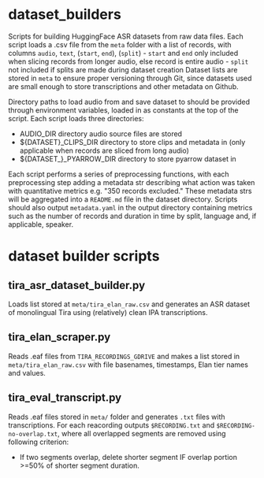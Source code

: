 # dataset_builders
Scripts for building HuggingFace ASR datasets from raw data files.
Each script loads a .csv file from the `meta` folder with a list of records, with columns `audio`, `text`, (`start`, `end`), (`split`)
    - `start` and `end` only included when slicing records from longer audio, else record is entire audio
    - `split` not included if splits are made during dataset creation
Dataset lists are stored in `meta` to ensure proper versioning through Git, since datasets used are small enough to store transcriptions and other metadata on Github.

Directory paths to load audio from and save dataset to should be provided through environment variables, loaded in as constants at the top of the script.
Each script loads three directories:
- AUDIO_DIR                 directory audio source files are stored
- ${DATASET}_CLIPS_DIR      directory to store clips and metadata in
                            (only applicable when records are sliced from long audio)
- ${DATASET_}_PYARROW_DIR   directory to store pyarrow dataset in

Each script performs a series of preprocessing functions, with each preprocessing step adding a metadata str describing what action was taken with quantitative metrics e.g. "350 records excluded."
These metadata strs will be aggregated into a `README.md` file in the dataset directory.
Scripts should also output `metadata.yaml` in the output directory containing metrics such as the number of records and duration in time by split, language and, if applicable, speaker.

# dataset builder scripts
## tira_asr_dataset_builder.py
Loads list stored at `meta/tira_elan_raw.csv` and generates an ASR dataset of monolingual Tira using (relatively) clean IPA transcriptions.

## tira_elan_scraper.py
Reads .eaf files from `TIRA_RECORDINGS_GDRIVE` and makes a list stored in `meta/tira_elan_raw.csv` with file basenames, timestamps, Elan tier names and values.

## tira_eval_transcript.py
Reads .eaf files stored in `meta/` folder and generates `.txt` files with transcriptions.
For each reacording outputs `$RECORDING.txt` and `$RECORDING-no-overlap.txt`, where all overlapped segments are removed using following criterion:
- If two segments overlap, delete shorter segment IF overlap portion >=50% of shorter segment duration.